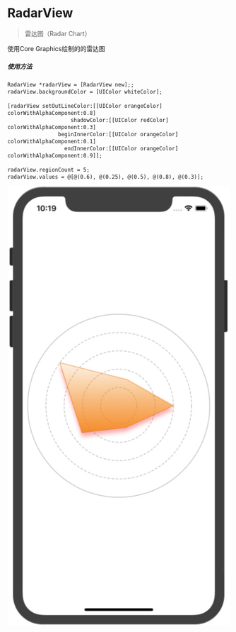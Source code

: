 # RadarView
> 雷达图（Radar Chart）

使用Core Graphics绘制的的雷达图

##### 使用方法

```objc
RadarView *radarView = [RadarView new];;
radarView.backgroundColor = [UIColor whiteColor];

[radarView setOutLineColor:[[UIColor orangeColor] colorWithAlphaComponent:0.8]
                    shadowColor:[[UIColor redColor] colorWithAlphaComponent:0.3]
                beginInnerColor:[[UIColor orangeColor] colorWithAlphaComponent:0.1]
                  endInnerColor:[[UIColor orangeColor] colorWithAlphaComponent:0.9]];
    
radarView.regionCount = 5;
radarView.values = @[@(0.6), @(0.25), @(0.5), @(0.8), @(0.3)];
```


![demo](./Resource/demoImage.jpg)